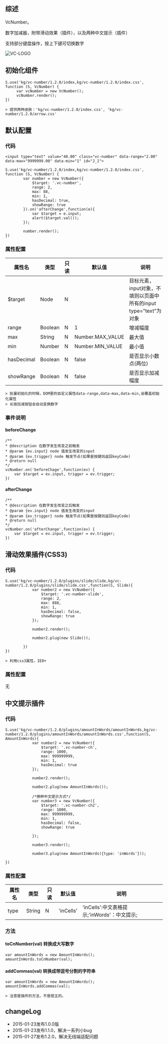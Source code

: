 ## 综述

VcNumber。

数字加减器，附带滑动效果（插件），以及两种中文提示（插件）

支持部分键盘操作，按上下键可切换数字

![VC-LOGO](http://gtms02.alicdn.com/tps/i2/TB1DApgHXXXXXbOXXXXFvIM3VXX-434-180.png)

## 初始化组件
		
    S.use('kg/vc-number/1.2.0/index,kg/vc-number/1.2.0/index.css', function (S, VcNumber) {
         var vcNumber = new VcNumber();
         vcNumber.render();
    })

    > 提供两种皮肤：'kg/vc-number/1.2.0/index.css', 'kg/vc-number/1.2.0/arrow.css'

## 默认配置

### 代码

    <input type="text" value="40.00" class="vc-number" data-range="2.00" data-max="9999999.00" data-min="1" id="J_1">

    S.use('kg/vc-number/1.2.0/index,kg/vc-number/1.2.0/index.css', function (S, VcNumber) {
            var number = new VcNumber({
                $target: '.vc-number',
                range: 2,
                max: 88,
                min: 1,
                hasDecimal: true,
                showRange: true
            }).on('afterChange',function(e){
                var $target = e.input;
                alert($target.val());
            });

            number.render();
    })

### 属性配置
属性名 | 类型|只读|默认值|说明
------------ | -------------| -------------| -------------| -------------
$target | Node|N|| 目标元素，input对象，不填则以页面中所有的input type="text"为对象
range | Boolean|N|1| 增减幅度
max | String|N|Number.MAX_VALUE| 最大值
min | Number|N|Number.MIN_VALUE| 最小值
hasDecimal | Boolean|N|false| 是否显示小数点(两位)
showRange | Boolean|N| false| 是否显示加减幅度


	> 批量初始化的时候，DOM里的自定义属性data-range,data-max,data-min,会覆盖初始化属性
	> 长按加减按钮会自动变换数字


### 事件说明
#### beforeChange

```
/**
* @description 在数字发生改变之前触发
* @param {ev.input} node 值发生改变的input
* @param {ev.trigger} node 触发节点(如果是按键则返回keyCode)
* @return null
*/
vcNumber.on('beforeChage',function(ev) {
    var $target = ev.input, trigger = ev.trigger;
})
```
#### afterChange

```
/**
* @description 在数字发生改变之后触发
* @param {ev.input} node 值发生改变的input
* @param {ev.trigger} node 触发节点(如果是按键则返回keyCode)
* @return null
*/
vcNumber.on('afterChange',function(ev) {
    var $target = ev.input, trigger = ev.trigger;
})
```

## 滑动效果插件(CSS3)

### 代码
    S.use('kg/vc-number/1.2.0/plugins/slide/slide,kg/vc-number/1.2.0/plugins/slide/slide.css',function(S, Slide){
                var number2 = new VcNumber({
                    $target: '.vc-number-slide',
                    range: 2,
                    max: 888,
                    min: 1,
                    hasDecimal: false,
                    showRange: true
                });

                number2.render();

                number2.plug(new Slide());

            })
    })

    > 利用css3属性，IE8+

### 属性配置
   无

## 中文提示插件

### 代码
    S.use('kg/vc-number/1.2.0/plugins/amountInWords/amountInWords,kg/vc-number/1.2.0/plugins/amountInWords/amountInWords.css',function(S, AmountInWords){
                var number2 = new VcNumber({
                    $target: '.vc-number-ch',
                    range: 1000,
                    max: 999999999,
                    min: 1,
                    hasDecimal: true
                });

                number2.render();

                number2.plug(new AmountInWords());

                /*换种中文提示方式*/
                var number3 = new VcNumber({
                    $target: '.vc-number-ch2',
                    range: 1000,
                    max: 999999999,
                    min: 1,
                    hasDecimal: false,
                    showRange: true

                });

                number3.render();

                number3.plug(new AmountInWords({type: 'inWords'}));

    })

### 属性配置

属性名 | 类型|只读|默认值|说明
------------ | -------------| -------------| -------------| -------------
type | String|N|'inCells'| 'inCells':中文表格提示;'inWords'：中文提示;

### 方法
#### toCnNumber(val) 转换成大写数字

    var amountInWords = new AmountInWords();
    amountInWords.toCnNumber(val);

#### addCommas(val) 转换成带逗号分割的字符串

    var amountInWords = new AmountInWords();
    amountInWords.addCommas(val);

    > 注意是插件的方法，不是宿主的。

## changeLog
+   2015-01-23发布1.0.0版
+   2015-01-23发布1.1.0，解决一系列小bug
+   2015-01-27发布1.2.0，解决无线端适配问题
